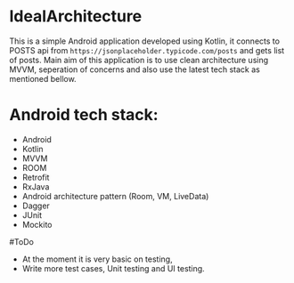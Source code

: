 # IdealArchitecture
This is a simple Android application developed using Kotlin, it connects to POSTS api from `https://jsonplaceholder.typicode.com/posts`
and gets list of posts.
Main aim of this application is to use clean architecture using MVVM, seperation of concerns and also use the latest tech stack as
mentioned bellow.

# Android tech stack:
- Android
- Kotlin
- MVVM
- ROOM
- Retrofit
- RxJava
- Android architecture pattern (Room, VM, LiveData)
- Dagger
- JUnit
- Mockito

#ToDo
- At the moment it is very basic on testing, 
- Write more test cases, Unit testing and UI testing. 
